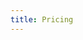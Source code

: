 ```yaml
---
title: Pricing
---
```


<ExternalRedirect href="https://docs.uniswap.org/sdk/2.0.0/guides/pricing" />
